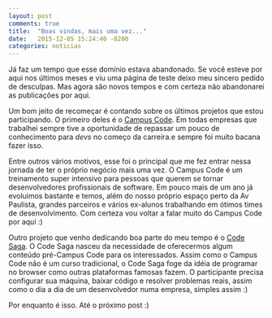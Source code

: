 ```yaml
---
layout: post
comments: true
title:  "Boas vindas, mais uma vez..."
date:   2015-12-05 15:24:40 -0200
categories: noticias
---
```


Já faz um tempo que esse domínio estava abandonado. Se você esteve por aqui nos
últimos meses e viu uma página de teste deixo meu sincero pedido de desculpas.
Mas agora são novos tempos e com certeza não abandonarei as publicações por
aqui.

Um bom jeito de recomeçar é contando sobre os últimos projetos que estou 
participando. O primeiro deles é o [Campus Code](http://www.campuscode.com.br).
Em todas empresas que trabalhei sempre tive a oportunidade de repassar um pouco
de conhecimento para _devs_ no começo da carreira.e sempre foi muito bacana
fazer isso.

Entre outros vários motivos, esse foi o principal que me fez entrar nessa
jornada de ter o próprio negócio mais uma vez. O Campus Code é um treinamento
super intensivo para pessoas que querem se tornar desenvolvedores profissionais
de software. Em pouco mais de um ano já evoluimos bastante e temos, além do
nosso próprio espaço perto da Av Paulista, grandes parceiros e vários ex-alunos
trabalhando em ótimos times de desenvolvimento. Com certeza vou voltar a falar
muito do Campus Code por aqui :)

Outro projeto que venho dedicando boa parte do meu tempo é o [Code
Saga](http://www.codesaga.com.br). O Code Saga nasceu da necessidade de
oferecermos algum conteúdo pré-Campus Code para os interessados. Assim como o
Campus Code não é um curso tradicional, o Code Saga foge da idéia de programar
no browser como outras plataformas famosas fazem. O participante precisa
configurar sua máquina, baixar código e resolver problemas reais, assim como o
dia a dia de um desenvolvedor numa empresa, simples assim :)

Por enquanto é isso. Até o próximo post :)
